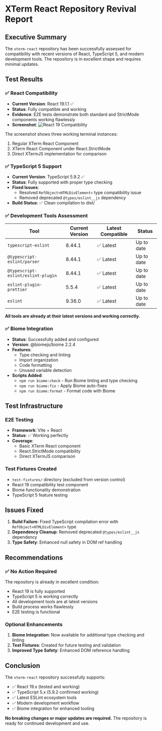 # XTerm React Repository Revival Report

## Executive Summary

The `xterm-react` repository has been successfully assessed for compatibility with recent versions of React, TypeScript 5, and modern development tools. The repository is in excellent shape and requires minimal updates.

## Test Results

### ✅ React Compatibility 
- **Current Version**: React 19.1.1 ✅
- **Status**: Fully compatible and working
- **Evidence**: E2E tests demonstrate both standard and StrictMode components working flawlessly
- **Screenshot**: ![React 19 Compatibility](https://github.com/user-attachments/assets/e3b81adb-12d5-432f-8f74-04504d7e3f39)

The screenshot shows three working terminal instances:
1. Regular XTerm React Component
2. XTerm React Component under React.StrictMode  
3. Direct XTermJS implementation for comparison

### ✅ TypeScript 5 Support
- **Current Version**: TypeScript 5.9.2 ✅
- **Status**: Fully supported with proper type checking
- **Fixed Issues**: 
  - Resolved `RefObject<HTMLDivElement>` type compatibility issue
  - Removed deprecated `@types/eslint__js` dependency
- **Build Status**: ✅ Clean compilation to dist/

### ✅ Development Tools Assessment

| Tool | Current Version | Latest Compatible | Status |
|------|----------------|-------------------|---------|
| `typescript-eslint` | 8.44.1 | ✅ Latest | Up to date |
| `@typescript-eslint/parser` | 8.44.1 | ✅ Latest | Up to date |
| `@typescript-eslint/eslint-plugin` | 8.44.1 | ✅ Latest | Up to date |
| `eslint-plugin-prettier` | 5.5.4 | ✅ Latest | Up to date |
| `eslint` | 9.36.0 | ✅ Latest | Up to date |

**All tools are already at their latest versions and working correctly.**

### ✅ Biome Integration
- **Status**: Successfully added and configured
- **Version**: @biomejs/biome 2.2.4
- **Features**: 
  - Type checking and linting
  - Import organization
  - Code formatting
  - Unused variable detection
- **Scripts Added**:
  - `npm run biome:check` - Run Biome linting and type checking
  - `npm run biome:fix` - Apply Biome auto-fixes
  - `npm run biome:format` - Format code with Biome

## Test Infrastructure

### E2E Testing
- **Framework**: Vite + React
- **Status**: ✅ Working perfectly
- **Coverage**: 
  - Basic XTerm React component
  - React.StrictMode compatibility
  - Direct XTermJS comparison

### Test Fixtures Created
- `test-fixtures/` directory (excluded from version control)
- React 19 compatibility test component
- Biome functionality demonstration
- TypeScript 5 feature testing

## Issues Fixed

1. **Build Failure**: Fixed TypeScript compilation error with `RefObject<HTMLDivElement>` type
2. **Dependency Cleanup**: Removed deprecated `@types/eslint__js` dependency
3. **Type Safety**: Enhanced null safety in DOM ref handling

## Recommendations

### ✅ No Action Required
The repository is already in excellent condition:
- React 19 is fully supported
- TypeScript 5 is working correctly
- All development tools are at latest versions
- Build process works flawlessly
- E2E testing is functional

### Optional Enhancements
1. **Biome Integration**: Now available for additional type checking and linting
2. **Test Fixtures**: Created for future testing and validation
3. **Improved Type Safety**: Enhanced DOM reference handling

## Conclusion

The `xterm-react` repository successfully supports:
- ✅ React 19.x (tested and working)
- ✅ TypeScript 5.x (5.9.2 confirmed working)
- ✅ Latest ESLint ecosystem tools
- ✅ Modern development workflow
- ✅ Biome integration for enhanced tooling

**No breaking changes or major updates are required.** The repository is ready for continued development and use.